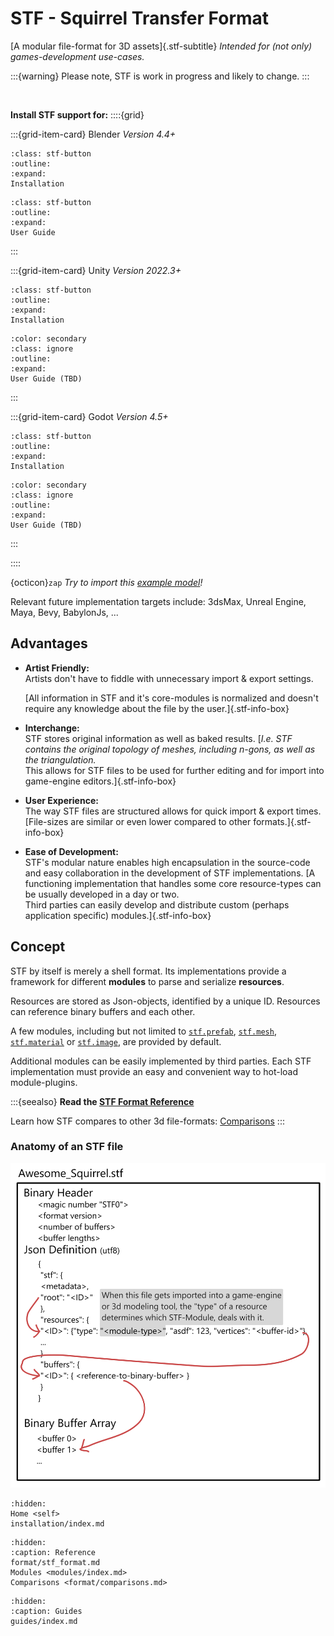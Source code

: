 # STF - Squirrel Transfer Format

[A modular file-format for 3D assets]{.stf-subtitle}
*Intended for (not only) games-development use-cases.*


:::{warning}
Please note, STF is work in progress and likely to change.
:::

<br>

**Install STF support for:**
::::{grid}

:::{grid-item-card} Blender
*Version 4.4+*
```{button-ref} installation/blender
:class: stf-button
:outline:
:expand:
Installation
```
```{button-ref} guides/blender/blender
:class: stf-button
:outline:
:expand:
User Guide
```
:::

:::{grid-item-card} Unity
*Version 2022.3+*
```{button-ref} installation/unity
:class: stf-button
:outline:
:expand:
Installation
```
```{button-ref} guides/unity
:color: secondary
:class: ignore
:outline:
:expand:
User Guide (TBD)
```
:::

:::{grid-item-card} Godot
*Version 4.5+*
```{button-ref} installation/godot
:class: stf-button
:outline:
:expand:
Installation
```
```{button-ref} guides/godot
:color: secondary
:class: ignore
:outline:
:expand:
User Guide (TBD)
```
:::

::::

{octicon}`zap` _Try to import this [example model](https://squirrelbite.itch.io/stf-avatar-showcase)!_

Relevant future implementation targets include: 3dsMax, Unreal Engine, Maya, Bevy, BabylonJs, ...


## Advantages
* **Artist Friendly:**\
	Artists don't have to fiddle with unnecessary import & export settings.

	[All information in STF and it's core-modules is normalized and doesn't require any knowledge about the file by the user.]{.stf-info-box}

* **Interchange:**\
	STF stores original information as well as baked results.
	[*I.e. STF contains the original topology of meshes, including n-gons, as well as the triangulation.*\
	This allows for STF files to be used for further editing and for import into game-engine editors.]{.stf-info-box}

* **User Experience:**\
	The way STF files are structured allows for quick import & export times.
	[File-sizes are similar or even lower compared to other formats.]{.stf-info-box}

* **Ease of Development:**\
	STF's modular nature enables high encapsulation in the source-code and easy collaboration in the development of STF implementations.
	[A functioning implementation that handles some core resource-types can be usually developed in a day or two.\
	Third parties can easily develop and distribute custom (perhaps application specific) modules.]{.stf-info-box}


## Concept
STF by itself is merely a shell format. Its implementations provide a framework for different **modules** to parse and serialize **resources**.

Resources are stored as Json-objects, identified by a unique ID. Resources can reference binary buffers and each other.

A few modules, including but not limited to [`stf.prefab`](modules/stf/stf_prefab.md), [`stf.mesh`](modules/stf/stf_mesh.md), [`stf.material`](modules/stf/stf_material.md) or [`stf.image`](modules/stf/stf_image.md), are provided by default.

Additional modules can be easily implemented by third parties. Each STF implementation must provide an easy and convenient way to hot-load module-plugins.

:::{seealso}
**Read the [STF Format Reference](format/stf_format.md)**

Learn how STF compares to other 3d file-formats: [Comparisons](format/comparisons.md)
:::

### Anatomy of an STF file
![Description of the layout of an STF file. You can this information in the STF Format Reference!](img/stf_anatomy.png)


```{toctree}
:hidden:
Home <self>
installation/index.md
```

```{toctree}
:hidden:
:caption: Reference
format/stf_format.md
Modules <modules/index.md>
Comparisons <format/comparisons.md>
```

```{toctree}
:hidden:
:caption: Guides
guides/index.md
```

